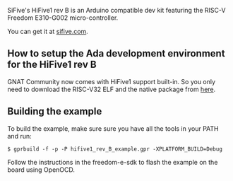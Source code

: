 SiFive's HiFive1 rev B is an Arduino compatible dev kit featuring the RISC-V
Freedom E310-G002 micro-controller.

You can get it at [sifive.com](https://www.sifive.com/boards/hifive1-rev-b).

## How to setup the Ada development environment for the HiFive1 rev B

GNAT Community now comes with HiFive1 support built-in. So you only need to
download the RISC-V32 ELF and the native package from
[here](adacore.com/download).

## Building the example

To build the example, make sure sure you have all the tools in your PATH and
run:

`$ gprbuild -f -p -P hifive1_rev_B_example.gpr -XPLATFORM_BUILD=Debug`

Follow the instructions in the freedom-e-sdk to flash the example on the board
using OpenOCD.
